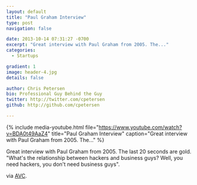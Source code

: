 ```yaml
---
layout: default
title: "Paul Graham Interview"
type: post
navigation: false

date: 2013-10-14 07:31:27 -0700
excerpt: "Great interview with Paul Graham from 2005. The..."
categories:
  - Startups

gradient: 1
image: header-4.jpg
details: false

author: Chris Petersen
bio: Professional Guy Behind the Guy
twitter: http://twitter.com/cpetersen
github: http://github.com/cpetersen

---
```


{% include media-youtube.html file="https://www.youtube.com/watch?v=BDA0t49AaZ4" title="Paul Graham Interview" caption="Great interview with Paul Graham from 2005. The..." %}

Great interview with Paul Graham from 2005. The last 20 seconds are gold. "What's the relationship between hackers and business guys? Well, you need hackers, you don't need business guys". 

 via  [AVC](http://www.avc.com/a_vc/2013/10/video-of-the-week-paul-graham-in-2005.html). 
